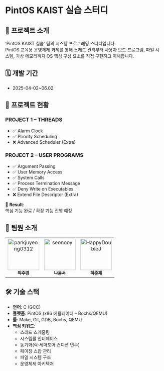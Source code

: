 # PintOS KAIST 실습 스터디

## 🧠 프로젝트 소개
‘PintOS KAIST 실습’ 팀의 시스템 프로그래밍 스터디입니다.  
PintOS 교육용 운영체제 과제를 통해 스레드 관리부터 사용자 모드 프로그램, 파일 시스템, 가상 메모리까지 OS 핵심 구성 요소를 직접 구현하고 이해합니다.

## 🗓️ 개발 기간
- 2025-04-02~06.02  

## 🧩 프로젝트 현황
### PROJECT 1 – THREADS
- ✅ Alarm Clock  
- ✅ Priority Scheduling  
- ❌ Advanced Scheduler (Extra)  

### PROJECT 2 – USER PROGRAMS
- ✅ Argument Passing  
- ✅ User Memory Access  
- ✅ System Calls  
- ✅ Process Termination Message  
- ✅ Deny Write on Executables  
- ❌ Extend File Descriptor (Extra)  

🚀 **Result**:  
핵심 기능 완료 / 확장 기능 진행 예정

## 👥 팀원 소개
<table>
  <tr>
    <td align="center">
      <a href="https://github.com/parkjuyeong0312">
        <img src="https://github.com/parkjuyeong0312.png" width="100px;" alt="parkjuyeong0312"/><br />
        <sub><b>박주영</b></sub>
      </a>
    </td>
    <td align="center">
      <a href="https://github.com/seonooy">
        <img src="https://github.com/seonooy.png" width="100px;" alt="seonooy"/><br />
        <sub><b>나윤서</b></sub>
      </a>
    </td>
    <td align="center">
      <a href="https://github.com/HappyDoubleJ">
        <img src="https://github.com/HappyDoubleJ.png" width="100px;" alt="HappyDoubleJ"/><br />
        <sub><b>허준재</b></sub>
      </a>
    </td>
  </tr>
</table>

## 🛠 기술 스택
- **언어**: C (GCC)  
- **플랫폼**: PintOS (x86 에뮬레이터 – Bochs/QEMU)  
- **툴**: Make, Git, GDB, Bochs, QEMU  
- **핵심 키워드**:  
  - 스레드 스케줄링  
  - 시스템콜 인터페이스  
  - 동기화(락·세마포어·컨디션 변수)  
  - 페이징·스왑 관리  
  - 파일 시스템 구조  
  - 운영체제 아키텍처

